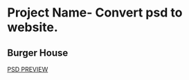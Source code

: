 # Project Name- Convert psd to website.
## Burger House
[PSD PREVIEW](https://github.com/kowsirahmed/burger/blob/main/preview.png)
